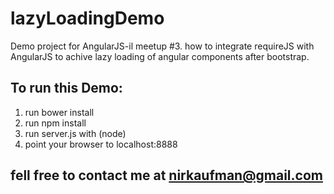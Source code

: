 lazyLoadingDemo
===============

Demo project for AngularJS-il meetup #3.
how to integrate requireJS with AngularJS
to achive lazy loading of angular components after bootstrap.


To run this Demo:
-----------------

1. run bower install
2. run npm install
3. run server.js with (node)
4. point your browser to localhost:8888

## fell free to contact me at [nirkaufman@gmail.com](http://example.net/)
